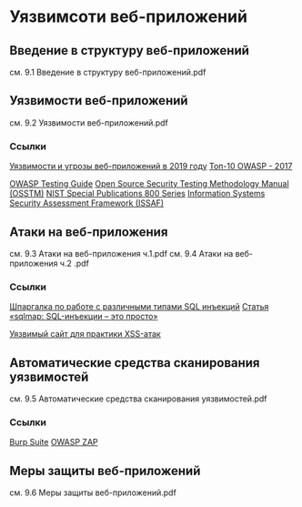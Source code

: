 # Уязвимсоти веб-приложений

## Введение в структуру веб-приложений

см. 9.1 Введение в структуру веб-приложений.pdf

## Уязвимости веб-приложений

см. 9.2 Уязвимости веб-приложений.pdf

### Ссылки

[Уязвимости и угрозы веб-приложений в 2019 году](https://www.ptsecurity.com/ru-ru/research/analytics/web-vulnerabilities-2020/)
[Топ-10 OWASP - 2017](https://owasp.org/www-pdf-archive/OWASP_Top_10-2017-ru.pdf)

[OWASP Testing Guide](https://defcon.ru/web-security/780/)
[Open Source Security Testing Methodology Manual (OSSTM)](https://www.isecom.org/OSSTMM.3.pdf)
[NIST Special Publications 800 Series](https://nvlpubs.nist.gov/nistpubs/Legacy/SP/nistspecialpublication800-95.pdf)
[Information Systems Security Assessment Framework (ISSAF)](http://cuchillac.net/archivos/pre_seguridad_pymes/2_hakeo_etico/lects/metodologia_oissg.pdf)

## Атаки на веб-приложения

см. 9.3 Атаки на веб-приложения ч.1.pdf
см. 9.4 Атаки на веб-приложения ч.2 .pdf

### Ссылки

[Шпаргалка по работе с различными типами  SQL инъекций](https://defcon.ru/web-security/2784/)
[Статья «sqlmap: SQL-инъекции – это просто»](https://xakep.ru/2011/12/06/57950/)

[Уязвимый сайт для практики XSS-атак](https://xss-game.appspot.com/level1)

## Автоматические средства сканирования уязвимостей

см. 9.5 Автоматические средства сканирования уязвимостей.pdf

### Ссылки

[Burp Suite](https://portswigger.net/burp/communitydownload)
[OWASP ZAP](https://www.zaproxy.org/)

## Меры защиты веб-приложений

см. 9.6 Меры защиты веб-приложений.pdf
